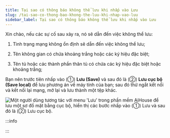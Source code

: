 ```yaml
---
title: Tại sao có thông báo không thể lưu khi nhấp vào Lưu
slug: /tai-sao-co-thong-bao-khong-the-luu-khi-nhap-vao-luu
sidebar_label: Tại sao có thông báo không thể lưu khi nhấp vào Lưu
---
```


Xin chào, nếu các sự cố sau xảy ra, nó sẽ dẫn đến việc không thể lưu:

1. Tình trạng mạng không ổn định sẽ dẫn đến việc không thể lưu;

2. Tên không gian có chứa khoảng trắng hoặc các ký hiệu đặc biệt;

3. Tên tủ hoặc các thành phần thân tủ có chứa các ký hiệu đặc biệt hoặc khoảng trắng;

Bạn nên trước tiên nhấp vào (①) **Lưu (Save)** và sau đó là (②) **Lưu cục bộ (Save local)** để lưu phương án về máy tính của bạn; sau đó thử ngắt kết nối và kết nối lại mạng, mở lại và lưu thành một tệp khác.

![Một người dùng tương tác với menu 'Lưu' trong phần mềm AiHouse để lưu một sơ đồ mặt bằng cục bộ, hiển thị các bước nhấp vào (①) Lưu và sau đó là (②) Lưu cục bộ.](https://storage.googleapis.com/jegavn_kb/images/recpBFJS8ZKiBeVxN1751867814353)

:::info

:::
